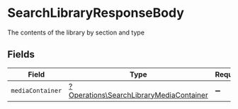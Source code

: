 # SearchLibraryResponseBody

The contents of the library by section and type


## Fields

| Field                                                                                             | Type                                                                                              | Required                                                                                          | Description                                                                                       |
| ------------------------------------------------------------------------------------------------- | ------------------------------------------------------------------------------------------------- | ------------------------------------------------------------------------------------------------- | ------------------------------------------------------------------------------------------------- |
| `mediaContainer`                                                                                  | [?Operations\SearchLibraryMediaContainer](../../Models/Operations/SearchLibraryMediaContainer.md) | :heavy_minus_sign:                                                                                | N/A                                                                                               |